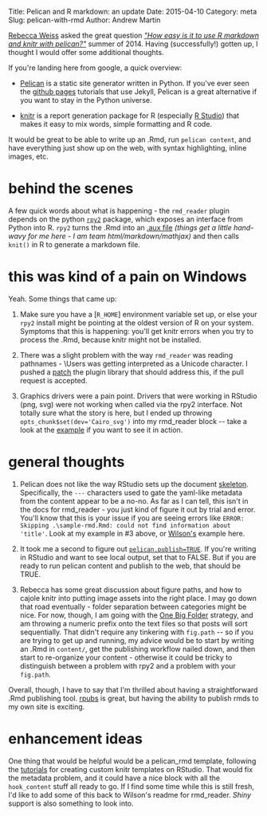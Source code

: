 Title: Pelican and R markdown: an update
Date: 2015-04-10
Category: meta
Slug: pelican-with-rmd
Author: Andrew Martin

[Rebecca Weiss](https://rjweiss.github.io/) asked the great question [*"How easy is it to use R markdown and knitr with pelican?"*](https://rjweiss.github.io/articles/2014_08_25/testing-rmarkdown-integration/) summer of 2014.  Having (successfully!) gotten up, I thought I would offer some additional thoughts.

If you're landing here from google, a quick overview:
* [Pelican](http://docs.getpelican.com/en/3.5.0/) is a static site generator written in Python.  If you've ever seen the [github pages](http://jekyllrb.com/docs/github-pages/) tutorials that use Jekyll, Pelican is a great alternative if you want to stay in the Python universe.

* [knitr](http://yihui.name/knitr/demo/minimal/) is a report generation package for R (especially [R Studio](http://www.rstudio.com/)) that makes it easy to mix words, simple formatting and R code.

It would be great to be able to write up an .Rmd, run `pelican content`, and have everything just show up on the web, with syntax highlighting, inline images, etc.

# behind the scenes
A few quick words about what is happening - the `rmd_reader` plugin depends on the python [`rpy2`](http://rpy.sourceforge.net/rpy2/doc-2.1/html/) package, which exposes an interface from Python into R.  `rpy2` turns the .Rmd into an [.aux file](http://tex.stackexchange.com/questions/47943/how-to-use-the-aux-file) _(things get a little hand-wavy for me here - I am team html/markdown/mathjax)_ and then calls `knit()` in R to generate a markdown file.

# this was kind of a pain on Windows
Yeah.  Some things that came up:

1) Make sure you have a [`R_HOME`] environment variable set up, or else your `rpy2` install might be pointing at the oldest version of R on your system.  Symptoms that this is happening: you'll get knitr errors when you try to process the .Rmd, because knitr might not be installed.

2) There was a slight problem with the way `rmd_reader` was reading pathnames - \\Users was getting interpreted as a Unicode character.  I pushed a [patch](https://github.com/getpelican/pelican-plugins/pull/464) the plugin library that should address this, if the pull request is accepted.

3) Graphics drivers were a pain point.  Drivers that were working in RStudio (png, svg) were not working when called via the rpy2 interface.  Not totally sure what the story is here, but I ended up throwing `opts_chunk$set(dev='Cairo_svg')` into my rmd_reader block -- take a look at the [example](https://raw.githubusercontent.com/almartin82/almart.in-source/849d26d53631523b10c18bb77c08135ed0d7d6b1/content/sample-rmd.Rmd) if you want to see it in action.

# general thoughts

1) Pelican does not like the way RStudio sets up the document [skeleton](http://rmarkdown.rstudio.com/developer_document_templates.html).  Specifically, the `---` characters used to gate the yaml-like metadata from the content appear to be a no-no.  As far as I can tell, this isn't in the docs for rmd_reader - you just kind of figure it out by trial and error.  You'll know that this is your issue if you are seeing errors like `ERROR: Skipping .\sample-rmd.Rmd: could not find information about 'title'`.  Look at my example in #3 above, or [Wilson's](https://raw.githubusercontent.com/wilsonfreitas/blog.aboutwilson/master/content/bmf-curve-interpolator.Rmd) example here. 

2) It took me a second to figure out [`pelican.publish=TRUE`](https://github.com/getpelican/pelican-plugins/tree/master/rmd_reader#plotting).  If you're writing in RStudio and want to see local output, set that to FALSE.  But if you are ready to run pelican content and publish to the web, that should be TRUE.

3) Rebecca has some great discussion about figure paths, and how to cajole knitr into putting image assets into the right place.  I may go down that road eventually - folder separation between categories might be nice.  For now, though, I am going with the [One Big Folder](https://github.com/almartin82/almart.in-source/tree/master/content) strategy, and am throwing a numeric prefix onto the text files so that posts will sort sequentially.  That didn't require any tinkering with `fig.path` -- so if you are trying to get up and running, my advice would be to start by writing an .Rmd in `content/`, get the publishing workflow nailed down, and then start to re-organize your content - otherwise it could be tricky to distinguish between a problem with rpy2 and a problem with your `fig.path`.

Overall, though, I have to say that I'm thrilled about having a straightforward .Rmd publishing tool.  [rpubs](https://rpubs.com/) is great, but having the ability to publish rmds to my own site is exciting.

# enhancement ideas

One thing that would be helpful would be a pelican_rmd template, following the [tutorials]((http://rmarkdown.rstudio.com/developer_document_templates.html)) for creating custom knitr templates on RStudio.  That would fix the metadata problem, and it could have a nice block with all the `hook_content` stuff all ready to go.  If I find some time while this is still fresh, I'd like to add some of this back to Wilson's readme for rmd_reader.  *Shiny* support is also something to look into.











